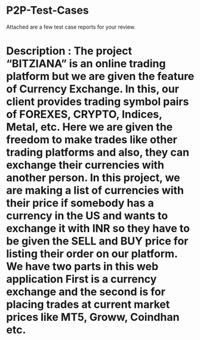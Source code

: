 # P2P-Test-Cases
Attached are a few test case reports for your review.

# Description : The project “BITZIANA” is an online trading platform but we are given the feature of Currency Exchange. In this, our client provides trading symbol pairs of FOREXES, CRYPTO, Indices, Metal, etc. Here we are given the freedom to make trades like other trading platforms and also, they can exchange their currencies with another person. In this project, we are making a list of currencies with their price if somebody has a currency in the US and wants to exchange it with INR so they have to be given the SELL and BUY price for listing their order on our platform. We have two parts in this web application First is a currency exchange and the second is for placing trades at current market prices like MT5, Groww, Coindhan etc.

